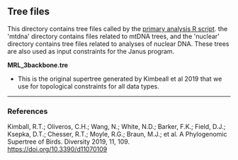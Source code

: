 ## Tree files

This directory contains tree files called by the [primary analysis R script](../constrained_species_tree.R). the 'mtdna' directory contains files related to mtDNA trees, and the 'nuclear' directory contains tree files related to analyses of nuclear DNA. These trees are also used as input constraints for the Janus program.

**MRL_3backbone.tre** 
* This is the original supertree generated by Kimbeall et al 2019 that we use for topological constraints for all data types.

---

### References

Kimball, R.T.; Oliveros, C.H.; Wang, N.; White, N.D.; Barker, F.K.; Field, D.J.; Ksepka, D.T.; Chesser, R.T.; Moyle, R.G.; Braun, M.J.; et al. A Phylogenomic Supertree of Birds. Diversity 2019, 11, 109. https://doi.org/10.3390/d11070109